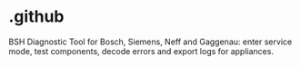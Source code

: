 # .github
BSH Diagnostic Tool for Bosch, Siemens, Neff and Gaggenau: enter service mode, test components, decode errors and export logs for appliances.
